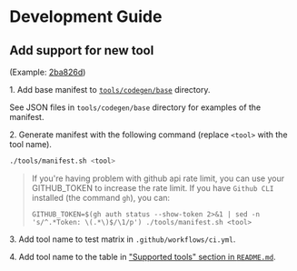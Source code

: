 # Development Guide

## Add support for new tool

(Example: [2ba826d](https://github.com/taiki-e/install-action/commit/2ba826d3ded42d6fa480b6bb82810d1282aa3460))

1\. Add base manifest to [`tools/codegen/base`](tools/codegen/base) directory.

See JSON files in `tools/codegen/base` directory for examples of the manifest.

2\. Generate manifest with the following command (replace `<tool>` with the tool name).

```sh
./tools/manifest.sh <tool>
```

> If you're having problem with github api rate limit, you can use your GITHUB_TOKEN to increase the rate limit.
> If you have `Github CLI` installed (the command `gh`), you can:
>
> ```shell
> GITHUB_TOKEN=$(gh auth status --show-token 2>&1 | sed -n 's/^.*Token: \(.*\)$/\1/p') ./tools/manifest.sh <tool>
> ```

3\. Add tool name to test matrix in `.github/workflows/ci.yml`.

4\. Add tool name to the table in ["Supported tools" section in `README.md`](https://github.com/taiki-e/install-action#supported-tools).
